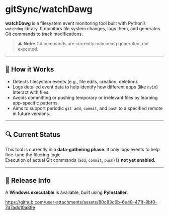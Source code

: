 # gitSync/watchDawg

**watchDawg** is a filesystem event monitoring tool built with Python’s `watchdog` library. It monitors file system changes, logs them, and generates Git commands to track modifications.

> ⚠️ **Note:** Git commands are currently only being generated, not executed.

---

## 📝 How it Works

- Detects filesystem events (e.g., file edits, creation, deletion).
- Logs detailed event data to help identify how different apps (like `nvim`) interact with files.
- Avoids committing or pushing temporary or irrelevant files by learning app-specific patterns.
- Aims to support periodic `git add`, `commit`, and `push` to a specified remote in future versions.

---

## 🔍 Current Status

This tool is currently in a **data-gathering phase**. It only logs events to help fine-tune the filtering logic.  
Execution of actual Git commands (`add`, `commit`, `push`) is **not yet enabled**.

---

## 🚀 Release Info

A **Windows executable** is available, built using **PyInstaller**.

https://github.com/user-attachments/assets/80c83c6b-6e48-471f-8bf0-7d7adc10a89e
